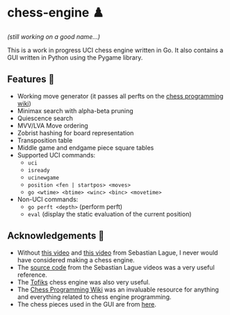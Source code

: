 # chess-engine :chess_pawn:

*(still working on a good name...)*

This is a work in progress UCI chess engine written in Go. It also contains a GUI written in Python using the Pygame library.

## Features :wrench:

- Working move generator (it passes all perfts on the [chess programming wiki](https://www.chessprogramming.org/Perft_Results))
- Minimax search with alpha-beta pruning
- Quiescence search
- MVV/LVA Move ordering
- Zobrist hashing for board representation
- Transposition table
- Middle game and endgame piece square tables
- Supported UCI commands:
    - `uci`
    - `isready`
    - `ucinewgame`
    - `position <fen | startpos> <moves>`
    - `go <wtime> <btime> <winc> <binc> <movetime>`
- Non-UCI commands:
    - `go perft <depth>` (perform perft)
    - `eval` (display the static evaluation of the current position)

## Acknowledgements :link:
- Without [this video](https://www.youtube.com/watch?v=U4ogK0MIzqk&t=1191s) and [this video](https://www.youtube.com/watch?v=_vqlIPDR2TU&t=886s) from Sebastian Lague, I never would have considered making a chess engine.
- The [source code](https://github.com/SebLague/Chess-Coding-Adventure) from the Sebastian Lague videos was a very useful reference.
- The [Tofiks](https://github.com/likeawizard/tofiks) chess engine was also very useful.
- The [Chess Programming Wiki](https://www.chessprogramming.org/Main_Page) was an invaluable resource for anything and everything related to chess engine programming.
- The chess pieces used in the GUI are from [here](https://commons.wikimedia.org/wiki/Category:PNG_chess_pieces/Standard_transparent).